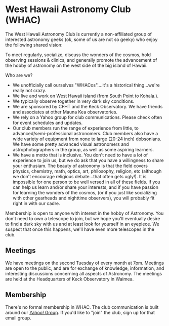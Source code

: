 # West Hawaii Astronomy Club (WHAC)

The West Hawaii Astronomy Club is currently a non-affiliated group of interested astronomy geeks (ok, some of us are not so geeky) who enjoy the following shared vision:

To meet regularly, socialize, discuss the wonders of the cosmos, hold observing sessions & clinics, and generally promote the advancement of the hobby of astronomy on the west side of the big island of Hawaii.

Who are we?

* We unofficially call ourselves "WHACos"....it's a historical thing...we're really not crazy.
* We live and work on West Hawaii island (from South Point to Kohala.).
* We typically observe together in very dark sky conditions.
* We are sponsored by CFHT and the Keck Observatory. We have friends and associates at other Mauna Kea observatories.
* We rely on a Yahoo group for club communications. Please check often for event schedules and updates.
* Our club members run the range of experience from little, to advanced/semi-professional astronomers. Club members also have a wide variety of equipment from none to large (20-24 inch) dobsonians. We have some pretty advanced visual astronomers and astrophotographers in the group, as well as some aspiring learners.
* We have a motto that is inclusive. You don't need to have a lot of experience to join us, but we do ask that you have a willingness to share your enthusiam. The beauty of astronomy is that the field covers physics, chemistry, math, optics, art, philosophy, religion, etc (although we don't encourage religious debate...that often gets ugly!). It is impossible for one person to be well versed in all of these fields. If you can help us learn and/or share your interests, and if you have passion for learning the wonders of the cosmos, (or if you just like socializing with other gearheads and nighttime observers), you will probably fit right in with our cadre.

Membership is open to anyone with interest in the hobby of Astronomy. You don't need to own a telescope to join, but we hope you'll eventually desire to find a dark sky with us and at least look for yourself in an eyepiece. We suspect that once this happens, we'll have even more telescopes in the club.

## Meetings

We have meetings on the second Tuesday of every month at 7pm. Meetings are open to the public, and are for exchange of knowledge, information, and interesting discussions concerning all aspects of Astronomy. The meetings are held at the Headquarters of Keck Observatory in Waimea.

## Membership

There's no formal membership in WHAC.  The club communication is built around our [Yahoo! Group](https://groups.yahoo.com/neo/groups/whac/conversations/messages).  If you'd like to "join" the club, sign up for that email group.
